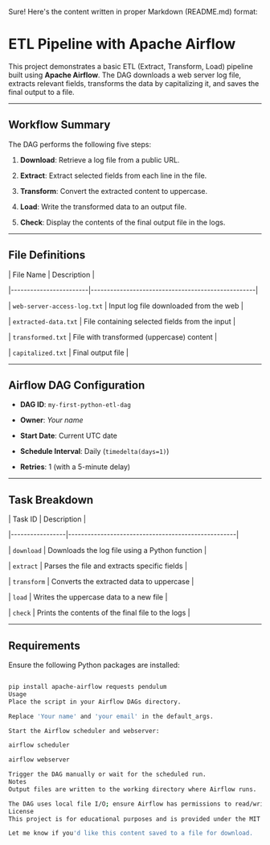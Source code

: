 Sure! Here's the content written in proper Markdown (README.md) format:

# ETL Pipeline with Apache Airflow

This project demonstrates a basic ETL (Extract, Transform, Load) pipeline built using **Apache Airflow**. The DAG downloads a web server log file, extracts relevant fields, transforms the data by capitalizing it, and saves the final output to a file.

---

## Workflow Summary

The DAG performs the following five steps:

1. **Download**: Retrieve a log file from a public URL.

2. **Extract**: Extract selected fields from each line in the file.

3. **Transform**: Convert the extracted content to uppercase.

4. **Load**: Write the transformed data to an output file.

5. **Check**: Display the contents of the final output file in the logs.

---

## File Definitions

| File Name              | Description                                       |

|------------------------|---------------------------------------------------|

| `web-server-access-log.txt` | Input log file downloaded from the web          |

| `extracted-data.txt`         | File containing selected fields from the input |

| `transformed.txt`            | File with transformed (uppercase) content      |

| `capitalized.txt`            | Final output file                              |

---

## Airflow DAG Configuration

- **DAG ID**: `my-first-python-etl-dag`

- **Owner**: *Your name*

- **Start Date**: Current UTC date

- **Schedule Interval**: Daily (`timedelta(days=1)`)

- **Retries**: 1 (with a 5-minute delay)

---

## Task Breakdown

| Task ID         | Description                                        |

|-----------------|----------------------------------------------------|

| `download`      | Downloads the log file using a Python function     |

| `extract`       | Parses the file and extracts specific fields       |

| `transform`     | Converts the extracted data to uppercase           |

| `load`          | Writes the uppercase data to a new file            |

| `check`         | Prints the contents of the final file to the logs  |

---

## Requirements

Ensure the following Python packages are installed:

```bash

pip install apache-airflow requests pendulum
Usage
Place the script in your Airflow DAGs directory.

Replace 'Your name' and 'your email' in the default_args.

Start the Airflow scheduler and webserver:

airflow scheduler

airflow webserver

Trigger the DAG manually or wait for the scheduled run.
Notes
Output files are written to the working directory where Airflow runs.

The DAG uses local file I/O; ensure Airflow has permissions to read/write in the working directory.
License
This project is for educational purposes and is provided under the MIT License.

Let me know if you'd like this content saved to a file for download.
 